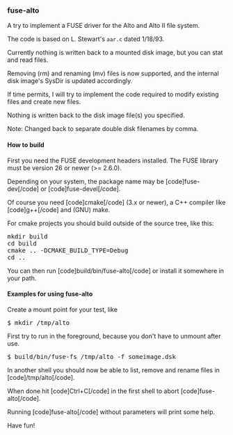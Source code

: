 ### fuse-alto

A try to implement a FUSE driver for the Alto and Alto II
file system.

The code is based on L. Stewart's `aar.c` dated 1/18/93.

Currently nothing is written back to a mounted disk image,
but you can stat and read files.

Removing (rm) and renaming (mv) files is now supported,
and the internal disk image's SysDir is updated accordingly.

If time permits, I will try to implement the code required to
modify existing files and create new files.

Nothing is written back to the disk image file(s) you specified.

Note: Changed back to separate double disk filenames by comma.

#### How to build

First you need the FUSE development headers installed.
The FUSE library must be version 26 or newer (>= 2.6.0).

Depending on your system, the package name may be [code]fuse-dev[/code]
or [code]fuse-devel[/code].

Of course you need [code]cmake[/code] (3.x or newer), a C++ compiler like [code]g++[/code] and (GNU) make.

For cmake projects you should build outside of the source tree, like this:

<pre>mkdir build
cd build
cmake .. -DCMAKE_BUILD_TYPE=Debug
cd ..
</pre>

You can then run [code]build/bin/fuse-alto[/code] or install it somewhere in your path.

#### Examples for using fuse-alto

Create a mount point for your test, like
<pre>$ mkdir /tmp/alto</pre>

First try to run in the foreground, because you don't have to unmount after use.
<pre>$ build/bin/fuse-fs /tmp/alto -f someimage.dsk</pre>

In another shell you should now be able to list, remove and rename files in [code]/tmp/alto[/code].

When done hit [code]Ctrl+C[/code] in the first shell to abort [code]fuse-alto[/code].

Running [code]fuse-alto[/code] without parameters will print some help.

Have fun!
